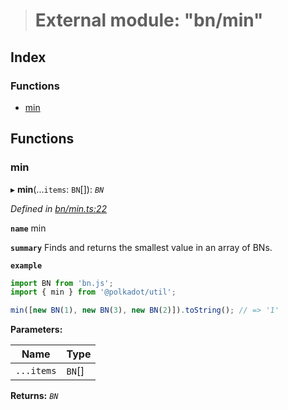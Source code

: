 > # External module: "bn/min"

## Index

### Functions

* [min](_bn_min_.md#min)

## Functions

###  min

▸ **min**(...`items`: `BN`[]): *`BN`*

*Defined in [bn/min.ts:22](https://github.com/polkadot-js/common/blob/4308722/packages/util/src/bn/min.ts#L22)*

**`name`** min

**`summary`** Finds and returns the smallest value in an array of BNs.

**`example`** 
<BR>

```javascript
import BN from 'bn.js';
import { min } from '@polkadot/util';

min([new BN(1), new BN(3), new BN(2)]).toString(); // => '1'
```

**Parameters:**

Name | Type |
------ | ------ |
`...items` | `BN`[] |

**Returns:** *`BN`*